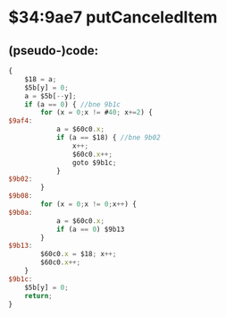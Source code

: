 ﻿
# $34:9ae7 putCanceledItem

<summary></summary>

## (pseudo-)code:
```js
{
	$18 = a;
	$5b[y] = 0;
	a = $5b[--y];
	if (a == 0) { //bne 9b1c
		for (x = 0;x != #40; x+=2) {
$9af4:
			a = $60c0.x;
			if (a == $18) { //bne 9b02
				x++;
				$60c0.x++;
				goto $9b1c;
			}
$9b02:
		}
$9b08:
		for (x = 0;x != 0;x++) {
$9b0a:
			a = $60c0.x;
			if (a == 0) $9b13
		}
$9b13:
		$60c0.x = $18; x++;
		$60c0.x++;
	}
$9b1c:
	$5b[y] = 0;
	return;
}
```



